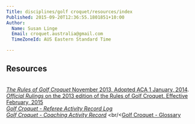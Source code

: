 ```yaml
---
Title: disciplines/golf croquet/resources/index
Published: 2015-09-20T12:36:55.1801851+10:00
Author:
  Name: Susan Linge
  Email: croquet.australia@gmail.com
  TimeZoneId: AUS Eastern Standard Time

---
```

## Resources

<br/>[*The Rules of Golf Croquet* November 2013, Adopted ACA 1 January, 2014](/the-rules-of-golf-croquet-aca-final-6-2-effective-1-january-2014docx.pdf).
<br/> [*Official Rulings* on the 2013 edition of the Rules of Golf Croquet. Effective February, 2015](/2015-official-rulings.pdf)
<br/>[*Golf Croquet - Referee Activity Record Log*](/gc-referee-activity-log-november-2013.pdf)
<br/>[*Golf Croquet - Coaching Activity Record*](/gc-coaching-activity-record.pdf)
<br/<[Golf Croquet - Glossary](/gc-glossary-as-7-june.pdf)